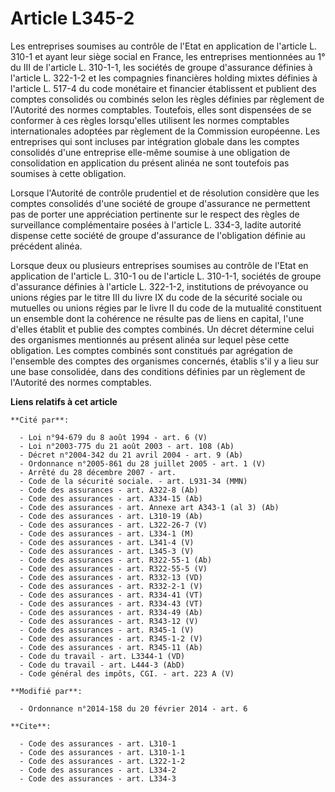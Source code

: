 # Article L345-2

Les entreprises soumises au contrôle de l'Etat en application de l'article L. 310-1 et ayant leur siège social en France, les
entreprises mentionnées au 1° du III de l'article L. 310-1-1, les sociétés de groupe d'assurance définies à l'article L.
322-1-2 et les compagnies financières holding mixtes définies à l'article L. 517-4 du code monétaire et financier établissent
et publient des comptes consolidés ou combinés selon les règles définies par règlement de l'Autorité des normes comptables.
Toutefois, elles sont dispensées de se conformer à ces règles lorsqu'elles utilisent les normes comptables internationales
adoptées par règlement de la Commission européenne. Les entreprises qui sont incluses par intégration globale dans les
comptes consolidés d'une entreprise elle-même soumise à une obligation de consolidation en application du présent alinéa ne
sont toutefois pas soumises à cette obligation. 

Lorsque l'Autorité de contrôle prudentiel et de résolution considère que les comptes consolidés d'une société de groupe
d'assurance ne permettent pas de porter une appréciation pertinente sur le respect des règles de surveillance complémentaire
posées à l'article L. 334-3, ladite autorité dispense cette société de groupe d'assurance de l'obligation définie au
précédent alinéa. 

Lorsque deux ou plusieurs entreprises soumises au contrôle de l'Etat en application de l'article L. 310-1 ou de l'article L.
310-1-1, sociétés de groupe d'assurance définies à l'article L. 322-1-2, institutions de prévoyance ou unions régies par le
titre III du livre IX du code de la sécurité sociale ou mutuelles ou unions régies par le livre II du code de la mutualité
constituent un ensemble dont la cohérence ne résulte pas de liens en capital, l'une d'elles établit et publie des comptes
combinés. Un décret détermine celui des organismes mentionnés au présent alinéa sur lequel pèse cette obligation. Les comptes
combinés sont constitués par agrégation de l'ensemble des comptes des organismes concernés, établis s'il y a lieu sur une
base consolidée, dans des conditions définies par un règlement de l'Autorité des normes comptables.

**Liens relatifs à cet article**

	**Cité par**:

	  - Loi n°94-679 du 8 août 1994 - art. 6 (V)
	  - Loi n°2003-775 du 21 août 2003 - art. 108 (Ab)
	  - Décret n°2004-342 du 21 avril 2004 - art. 9 (Ab)
	  - Ordonnance n°2005-861 du 28 juillet 2005 - art. 1 (V)
	  - Arrêté du 28 décembre 2007 - art.
	  - Code de la sécurité sociale. - art. L931-34 (MMN)
	  - Code des assurances - art. A322-8 (Ab)
	  - Code des assurances - art. A334-15 (Ab)
	  - Code des assurances - art. Annexe art A343-1 (al 3) (Ab)
	  - Code des assurances - art. L310-19 (Ab)
	  - Code des assurances - art. L322-26-7 (V)
	  - Code des assurances - art. L334-1 (M)
	  - Code des assurances - art. L341-4 (V)
	  - Code des assurances - art. L345-3 (V)
	  - Code des assurances - art. R322-55-1 (Ab)
	  - Code des assurances - art. R322-55-5 (V)
	  - Code des assurances - art. R332-13 (VD)
	  - Code des assurances - art. R332-2-1 (V)
	  - Code des assurances - art. R334-41 (VT)
	  - Code des assurances - art. R334-43 (VT)
	  - Code des assurances - art. R334-49 (Ab)
	  - Code des assurances - art. R343-12 (V)
	  - Code des assurances - art. R345-1 (V)
	  - Code des assurances - art. R345-1-2 (V)
	  - Code des assurances - art. R345-11 (Ab)
	  - Code du travail - art. L3344-1 (VD)
	  - Code du travail - art. L444-3 (AbD)
	  - Code général des impôts, CGI. - art. 223 A (V)

	**Modifié par**:

	  - Ordonnance n°2014-158 du 20 février 2014 - art. 6

	**Cite**:

	  - Code des assurances - art. L310-1
	  - Code des assurances - art. L310-1-1
	  - Code des assurances - art. L322-1-2
	  - Code des assurances - art. L334-2
	  - Code des assurances - art. L334-3

